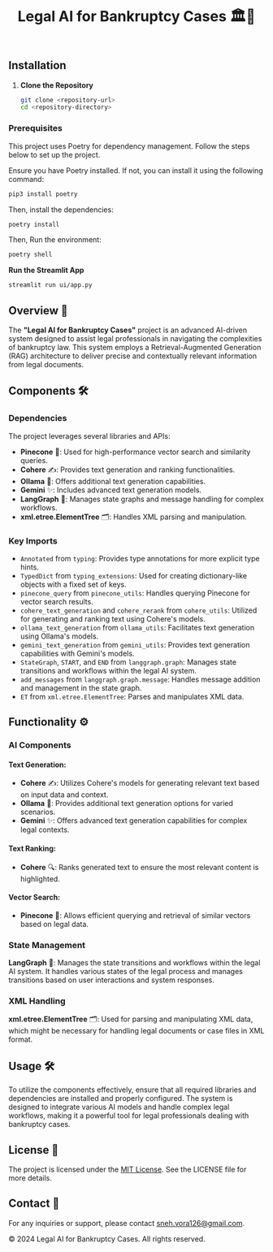 <!DOCTYPE html>
<html lang="en">
<head>
    <meta charset="UTF-8">
    <meta name="viewport" content="width=device-width, initial-scale=1.0">
</head>
<body>

<header>
    <h1>Legal AI for Bankruptcy Cases 🏛️🤖</h1>
</header>

## Installation

1. **Clone the Repository**

   ```sh
   git clone <repository-url>
   cd <repository-directory>
   ```

### Prerequisites

This project uses Poetry for dependency management. Follow the steps below to set up the project.

Ensure you have Poetry installed. If not, you can install it using the following command:

```sh
pip3 install poetry
```
Then, install the dependencies:

```sh
poetry install
```
Then, Run the environment:

```sh
poetry shell
```
**Run the Streamlit App**
   
```sh
streamlit run ui/app.py
```
<section>
    <h2>Overview 📜</h2>
    <p>
        The <strong>"Legal AI for Bankruptcy Cases"</strong> project is an advanced AI-driven system designed to assist legal professionals in navigating the complexities of bankruptcy law. This system employs a Retrieval-Augmented Generation (RAG) architecture to deliver precise and contextually relevant information from legal documents.
    </p>
</section>

<section>
    <h2>Components 🛠️</h2>
    <h3>Dependencies</h3>
    <p>The project leverages several libraries and APIs:</p>
    <ul>
        <li><strong>Pinecone</strong> 🌲: Used for high-performance vector search and similarity queries.</li>
        <li><strong>Cohere</strong> ✍️: Provides text generation and ranking functionalities.</li>
        <li><strong>Ollama</strong> 📝: Offers additional text generation capabilities.</li>
        <li><strong>Gemini</strong> ✨: Includes advanced text generation models.</li>
        <li><strong>LangGraph</strong> 🧩: Manages state graphs and message handling for complex workflows.</li>
        <li><strong>xml.etree.ElementTree</strong> 🗂️: Handles XML parsing and manipulation.</li>
    </ul>
    <h3>Key Imports</h3>
    <ul>
        <li><code>Annotated</code> from <code>typing</code>: Provides type annotations for more explicit type hints.</li>
        <li><code>TypedDict</code> from <code>typing_extensions</code>: Used for creating dictionary-like objects with a fixed set of keys.</li>
        <li><code>pinecone_query</code> from <code>pinecone_utils</code>: Handles querying Pinecone for vector search results.</li>
        <li><code>cohere_text_generation</code> and <code>cohere_rerank</code> from <code>cohere_utils</code>: Utilized for generating and ranking text using Cohere's models.</li>
        <li><code>ollama_text_generation</code> from <code>ollama_utils</code>: Facilitates text generation using Ollama's models.</li>
        <li><code>gemini_text_generation</code> from <code>gemini_utils</code>: Provides text generation capabilities with Gemini's models.</li>
        <li><code>StateGraph</code>, <code>START</code>, and <code>END</code> from <code>langgraph.graph</code>: Manages state transitions and workflows within the legal AI system.</li>
        <li><code>add_messages</code> from <code>langgraph.graph.message</code>: Handles message addition and management in the state graph.</li>
        <li><code>ET</code> from <code>xml.etree.ElementTree</code>: Parses and manipulates XML data.</li>
    </ul>
</section>

<section>
    <h2>Functionality ⚙️</h2>
    <h3>AI Components</h3>
    <h4>Text Generation:</h4>
    <ul>
        <li><strong>Cohere</strong> ✍️: Utilizes Cohere's models for generating relevant text based on input data and context.</li>
        <li><strong>Ollama</strong> 📝: Provides additional text generation options for varied scenarios.</li>
        <li><strong>Gemini</strong> ✨: Offers advanced text generation capabilities for complex legal contexts.</li>
    </ul>
    <h4>Text Ranking:</h4>
    <ul>
        <li><strong>Cohere</strong> 🔍: Ranks generated text to ensure the most relevant content is highlighted.</li>
    </ul>
    <h4>Vector Search:</h4>
    <ul>
        <li><strong>Pinecone</strong> 🌲: Allows efficient querying and retrieval of similar vectors based on legal data.</li>
    </ul>
    <h3>State Management</h3>
    <p><strong>LangGraph</strong> 🧩: Manages the state transitions and workflows within the legal AI system. It handles various states of the legal process and manages transitions based on user interactions and system responses.</p>
    <h3>XML Handling</h3>
    <p><strong>xml.etree.ElementTree</strong> 🗂️: Used for parsing and manipulating XML data, which might be necessary for handling legal documents or case files in XML format.</p>
</section>

<section>
    <h2>Usage 🛠️</h2>
    <p>To utilize the components effectively, ensure that all required libraries and dependencies are installed and properly configured. The system is designed to integrate various AI models and handle complex legal workflows, making it a powerful tool for legal professionals dealing with bankruptcy cases.</p>
</section>

<section>
    <h2>License 📜</h2>
    <p>The project is licensed under the <a href="https://github.com/snehvora/Legal-AI-For-Bankruptcy-Cases/blob/main/LICENSE">MIT License</a>. See the LICENSE file for more details.</p>
</section>

<section>
    <h2>Contact 📧</h2>
    <p>For any inquiries or support, please contact <a href="mailto:sneh.vora126@gmail.com">sneh.vora126@gmail.com</a>.</p>
</section>

<footer>
    <p>&copy; 2024 Legal AI for Bankruptcy Cases. All rights reserved.</p>
</footer>

</body>
</html>

